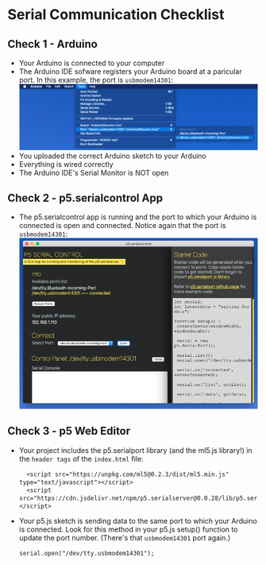 # Serial Communication Checklist

## Check 1 - Arduino
* Your Arduino is connected to your computer 
* The Arduino IDE sofware registers your Arduino board at a paricular port. In this example, the port is `usbmodem14301`: ![arduinoIDE_arduinoPort](images/arduinoIDE_port.png)
* You uploaded the correct Arduino sketch to your Arduino
* Everything is wired correctly
* The Arduino IDE's Serial Monitor is NOT open

## Check 2 - p5.serialcontrol App
* The p5.serialcontrol app is running and the port to which your Arduino is connected is open and connected. Notice again that the port is `usbmodem14301`: 
![p5serialcontrol_port](images/p5serialcontrol_port.png)

## Check 3 - p5 Web Editor
* Your project includes the p5.serialport library (and the ml5.js library!) in the `header tags` of the `index.html` file: 
  ```
    <script src="https://unpkg.com/ml5@0.2.3/dist/ml5.min.js" type="text/javascript"></script>
    <script src="https://cdn.jsdelivr.net/npm/p5.serialserver@0.0.28/lib/p5.serialport.js"></script>
  ```
* Your p5.js sketch is sending data to the same port to which your Arduino is connected. Look for this method in your p5.js setup() function to update the port number. (There's that `usbmodem14301` port again.)
    ```
    serial.open("/dev/tty.usbmodem14301");
    ``` 